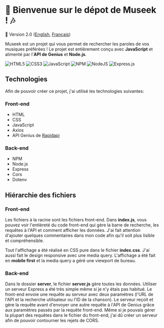 # :musical_note: Bienvenue sur le dépot de Museek ! :notes:
🚀 Version 2.0 ([English](https://github.com/naomi-lgt/Museek-2023/blob/master/README.md), [Français](https://github.com/naomi-lgt/Museek-2023/blob/master/README.fr.md))

Museek est un projet qui vous permet de rechercher les paroles de vos musiques préférées ! Le projet est entièrement conçu avec **JavaScript** et alimenté par l'**API de Genius** et **Node.js**.

![HTML5](https://img.shields.io/badge/html5-%23E34F26.svg?style=for-the-badge&logo=html5&logoColor=white)
![CSS3](https://img.shields.io/badge/css3-%231572B6.svg?style=for-the-badge&logo=css3&logoColor=white)
![JavaScript](https://img.shields.io/badge/javascript-%23323330.svg?style=for-the-badge&logo=javascript&logoColor=%23F7DF1E) 
![NPM](https://img.shields.io/badge/NPM-%23000000.svg?style=for-the-badge&logo=npm&logoColor=white)
![NodeJS](https://img.shields.io/badge/node.js-6DA55F?style=for-the-badge&logo=node.js&logoColor=white)
![Express.js](https://img.shields.io/badge/express.js-%23404d59.svg?style=for-the-badge&logo=express&logoColor=%2361DAFB)

## Technologies
Afin de pouvoir créer ce projet, j'ai utilisé les technologies suivantes:


### Front-end
- HTML
- CSS
- JavaScript
- Axios
- API Genius de [Rapidapi](https://rapidapi.com/Glavier/api/genius-song-lyrics1/)

### Back-end
- NPM
- Node.js
- Express
- Cors
- Dotenv

## Hiérarchie des fichiers

### Front-end
Les fichiers à la racine sont les fichiers front-end. Dans **index.js**, vous pouvez voir l'entièreté du code front-end qui gère la barre de recherche, les requêtes à l'API et comment afficher les données. J'ai fait attention d'ajouter quelques commentaires dans mon code afin qu'il soit plus lisible et compréhensible.

Tout l'affichage a été réalisé en CSS pure dans le fichier **index.css**. J'ai aussi fait le design responsive avec une media query. L'affichage a été fait en **mobile first** et la media query a géré une viewport de bureau.

### Back-end
Dans le dossier **server**, le fichier **server.js** gère toutes les données. Utiliser un serveur Express a été très simple même si je n'y étais pas habitué. Le front-end envoie une requête au serveur avec deux paramètres (l'URL de l'API et la recherche utilisateur ou l'ID de la chanson). Le serveur reçoit et gère la requête avant d'envoyer une autre requête à l'API de Genius grâce aux paramètres passés par la requête front-end. Même si je pouvais gérer la plupart des requêtes dans le fichier du front-end, j'ai dû créer un serveur afin de pouvoir contourner les rejets de CORS.